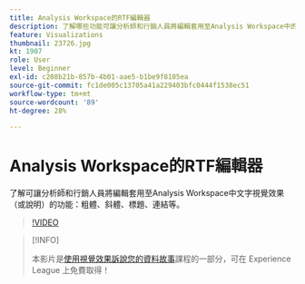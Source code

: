 ```yaml
---
title: Analysis Workspace的RTF編輯器
description: 了解哪些功能可讓分析師和行銷人員將編輯套用至Analysis Workspace中的文字視覺效果（或說明），包括粗體、斜體、標題、連結等。
feature: Visualizations
thumbnail: 23726.jpg
kt: 1907
role: User
level: Beginner
exl-id: c208b21b-857b-4b01-aae5-b1be9f8105ea
source-git-commit: fc1de005c13705a41a229403bfc0444f1538ec51
workflow-type: tm+mt
source-wordcount: '89'
ht-degree: 28%

---
```


# Analysis Workspace的RTF編輯器

了解可讓分析師和行銷人員將編輯套用至Analysis Workspace中文字視覺效果（或說明）的功能：粗體、斜體、標題、連結等。

>[!VIDEO](https://video.tv.adobe.com/v/23726/?quality=12&learn=on)

>[!INFO]
>
> 本影片是[使用視覺效果訴說您的資料故事](https://experienceleague.adobe.com/?recommended=Analytics-U-1-2021.1.visualizations)課程的一部分，可在 Experience League 上免費取得！
